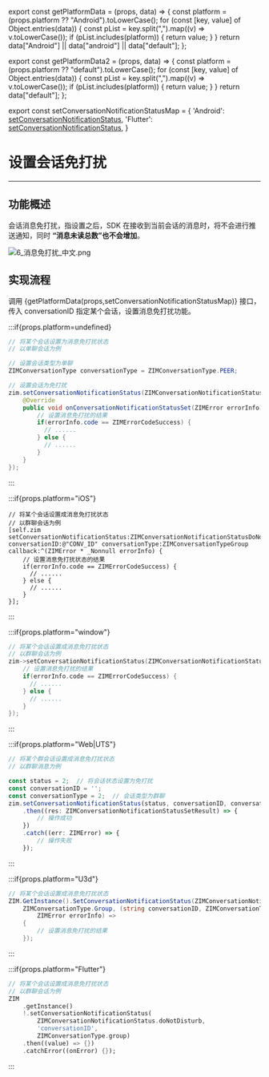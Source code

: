 export const getPlatformData = (props, data) => {
    const platform = (props.platform ?? "Android").toLowerCase();
    for (const [key, value] of Object.entries(data)) {
        const pList = key.split(",").map((v) => v.toLowerCase());
        if (pList.includes(platform)) {
            return value;
        }
    }
    return data["Android"] || data["android"] || data["default"];
};

export const getPlatformData2 = (props, data) => {
    const platform = (props.platform ?? "default").toLowerCase();
    for (const [key, value] of Object.entries(data)) {
        const pList = key.split(",").map((v) => v.toLowerCase());
        if (pList.includes(platform)) {
            return value;
        }
    }
    return data["default"];
};

export const setConversationNotificationStatusMap = {
  'Android': <a href="@setConversationNotificationStatus" target='_blank'>setConversationNotificationStatus</a>,
  'Flutter': <a href="https://pub.dev/documentation/zego_zim/latest/zego_zim/ZIM/setConversationNotificationStatus.html" target='_blank'>setConversationNotificationStatus</a>,
}



# 设置会话免打扰

- - -

## 功能概述

会话消息免打扰，指设置之后，SDK 在接收到当前会话的消息时，将不会进行推送通知，同时 **“消息未读总数”也不会增加**。

<Frame width="auto" height="auto">
  <img src="https://media-resource.spreading.io/docuo/workspace740/af061ebc6eaf0f12ae9e7f72235bd04e/8954a92555.png" alt="6_消息免打扰_中文.png"/>
</Frame>

## 实现流程

调用 {getPlatformData(props,setConversationNotificationStatusMap)} 接口，传入 conversationID 指定某个会话，设置消息免打扰功能。


:::if{props.platform=undefined}
<CodeGroup>
```java title="示例代码"
// 将某个会话设置为消息免打扰状态
// 以单聊会话为例

// 设置会话类型为单聊
ZIMConversationType conversationType = ZIMConversationType.PEER;

// 设置会话为免打扰
zim.setConversationNotificationStatus(ZIMConversationNotificationStatus.DO_NOT_DISTURB, "CONV_ID", conversationType, new ZIMConversationNotificationStatusSetCallback() {
    @Override
    public void onConversationNotificationStatusSet(ZIMError errorInfo) {
        // 设置消息免打扰的结果
        if(errorInfo.code == ZIMErrorCodeSuccess) {
          // ......
        } else {
          // ......
        }  
    }
});
```

</CodeGroup>
:::

:::if{props.platform="iOS"}
<CodeGroup>
```objc title="示例代码"
// 将某个会话设置成消息免打扰状态
// 以群聊会话为例
[self.zim setConversationNotificationStatus:ZIMConversationNotificationStatusDoNotDisturb conversationID:@"CONV_ID" conversationType:ZIMConversationTypeGroup callback:^(ZIMError * _Nonnull errorInfo) {
    // 设置消息免打扰状态的结果
    if(errorInfo.code == ZIMErrorCodeSuccess) {
      // ......
    } else {
      // ......
    }
}];
```
</CodeGroup>
:::

:::if{props.platform="window"}
<CodeGroup>
```cpp title="示例代码"
// 将某个会话设置成消息免打扰状态
// 以群聊会话为例
zim->setConversationNotificationStatus(ZIMConversationNotificationStatusDoNotDisturb, "CONV_ID", ZIMConversationTypeGroup, [=](/zim-uniapp-x/guides/conversation/zimerror-errorinfo) {
    // 设置消息免打扰的结果
    if(errorInfo.code == ZIMErrorCodeSuccess) {
      // ......
    } else {
      // ......
    }
});
```
</CodeGroup>
:::

:::if{props.platform="Web|UTS"}
<CodeGroup>
```typescript title="示例代码"
// 将某个群会话设置成消息免打扰状态
// 以群聊消息为例

const status = 2;  // 将会话状态设置为免打扰 
const conversationID = '';
const conversationType = 2;  // 会话类型为群聊
zim.setConversationNotificationStatus(status, conversationID, conversationType)
    .then((res: ZIMConversationNotificationStatusSetResult) => {
        // 操作成功
    })
    .catch((err: ZIMError) => {
        // 操作失败
    });
```
</CodeGroup>
:::

:::if{props.platform="U3d"}
<CodeGroup>
```cs title="示例代码"
// 将某个会话设置成消息免打扰状态
ZIM.GetInstance().SetConversationNotificationStatus(ZIMConversationNotificationStatus.DoNotDisturb, "CONV_ID",
    ZIMConversationType.Group, (string conversationID, ZIMConversationType conversationType,
        ZIMError errorInfo) =>
    {
        // 设置消息免打扰的结果
    });
```
</CodeGroup>
:::

:::if{props.platform="Flutter"}
<CodeGroup>
```dart title="示例代码"
// 将某个会话设置成消息免打扰状态
// 以群聊会话为例
ZIM
    .getInstance()
    !.setConversationNotificationStatus(
        ZIMConversationNotificationStatus.doNotDisturb,
        'conversationID',
        ZIMConversationType.group)
    .then((value) => {})
    .catchError((onError) {});
```
</CodeGroup>
:::

<Content platform="UTS" />
